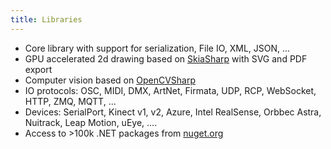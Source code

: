```yaml
---
title: Libraries
---
```


* Core library with support for serialization, File IO, XML, JSON, ...
* GPU accelerated 2d drawing based on [SkiaSharp](https://github.com/mono/SkiaSharp) with SVG and PDF export
* Computer vision based on [OpenCVSharp](https://github.com/shimat/opencvsharp/)
* IO protocols: OSC, MIDI, DMX, ArtNet, Firmata, UDP, RCP, WebSocket, HTTP, ZMQ, MQTT, ...
* Devices: SerialPort, Kinect v1, v2, Azure, Intel RealSense, Orbbec Astra, Nuitrack, Leap Motion, uEye, ....
* Access to >100k .NET packages from [nuget.org](https://nuget.org)
